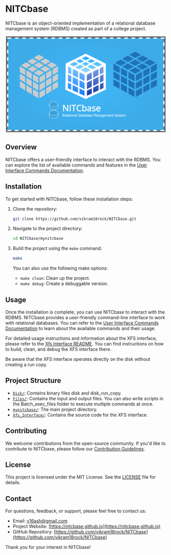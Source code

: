# NITCbase

NITCbase is an object-oriented implementation of a relational database management system (RDBMS) created as part of a college project.

![NITCbase Logo](https://github.com/NITCbase/nitcbase.github.io/raw/main/static/img/FrontBannerLogo.png)

## Overview

NITCbase offers a user-friendly interface to interact with the RDBMS. You can explore the list of available commands and features in the [User Interface Commands Documentation](https://nitcbase.github.io/docs/User%20Interface%20Commands/).

## Installation

To get started with NITCbase, follow these installation steps:

1. Clone the repository:

    ```sh
    git clone https://github.com/vikram18rock/NITCbase.git
    ```

2. Navigate to the project directory:

    ```sh
    cd NITCbase/mynitcbase
    ```

3. Build the project using the `make` command:

    ```sh
    make
    ```

    You can also use the following make options:
    
    - `make clean`: Clean up the project.
    - `make debug`: Create a debuggable version.

## Usage

Once the installation is complete, you can use NITCbase to interact with the RDBMS. NITCbase provides a user-friendly command-line interface to work with relational databases. You can refer to the [User Interface Commands Documentation](https://nitcbase.github.io/docs/User%20Interface%20Commands/) to learn about the available commands and their usage.

For detailed usage instructions and information about the XFS interface, please refer to the [Xfs Interface README](Xfs_Interface/README.md). You can find instructions on how to build, clean, and debug the XFS interface there.

Be aware that the XFS interface operates directly on the disk without creating a run copy.

## Project Structure

- [`Disk/`](Disk): Contains binary files disk and disk_run_copy.
- [`Files/`](Files): Contains the input and output files. You can also write scripts in the Batch_exec_files folder to execute multiple commands at once.
- [`mynitcbase/`](mynitcbase): The main project directory.
- [`Xfs_Interface/`](Xfs_Interface): Contains the source code for the XFS interface.

## Contributing

We welcome contributions from the open-source community. If you'd like to contribute to NITCbase, please follow our [Contribution Guidelines](CONTRIBUTING.md).

## License

This project is licensed under the MIT License. See the [LICENSE](LICENSE.md) file for details.

## Contact

For questions, feedback, or support, please feel free to contact us:

- Email: [v16ash@gmail.com](mailto:v16ash@gmail.com)
- Project Website: [https://nitcbase.github.io](https://nitcbase.github.io)
- GitHub Repository: [https://github.com/vikram18rock/NITCbase](https://github.com/vikram18rock/NITCbase)

Thank you for your interest in NITCbase!
